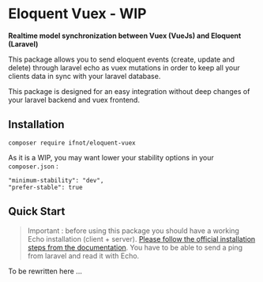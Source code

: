 # Eloquent Vuex - WIP

**Realtime model synchronization between Vuex (VueJs) and Eloquent (Laravel)**

This package allows you to send eloquent events (create, update and delete) through laravel echo as vuex mutations in order to keep all your clients data in sync with your laravel database.

This package is designed for an easy integration without deep changes of your laravel backend and vuex frontend.

## Installation

    composer require ifnot/eloquent-vuex

As it is a WIP, you may want lower your stability options in your `composer.json` :

    "minimum-stability": "dev",
    "prefer-stable": true

## Quick Start

> Important : before using this package you should have a working Echo installation (client + server). [Please follow the official installation steps from the documentation](https://laravel.com/docs/5.5/broadcasting). You have to be able to send a ping from laravel and read it with Echo.

To be rewritten here ...